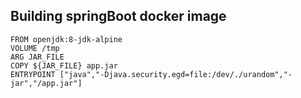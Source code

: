 ## Building springBoot docker image

    FROM openjdk:8-jdk-alpine
    VOLUME /tmp
    ARG JAR_FILE
    COPY ${JAR_FILE} app.jar
    ENTRYPOINT ["java","-Djava.security.egd=file:/dev/./urandom","-jar","/app.jar"]
